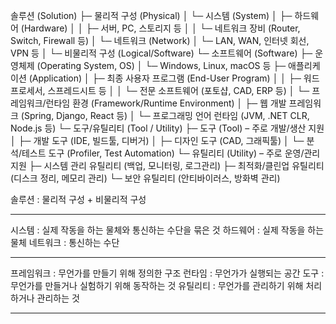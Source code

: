 솔루션 (Solution)
├─ 물리적 구성 (Physical)
│  └─ 시스템 (System)
│     ├─ 하드웨어 (Hardware)
│     │  ├─ 서버, PC, 스토리지 등
│     │  └─ 네트워크 장비 (Router, Switch, Firewall 등)
│     └─ 네트워크 (Network)
│        └─ LAN, WAN, 인터넷 회선, VPN 등
│
└─ 비물리적 구성 (Logical/Software)
   └─ 소프트웨어 (Software)
      ├─ 운영체제 (Operating System, OS)
      │  └─ Windows, Linux, macOS 등
      ├─ 애플리케이션 (Application)
      │  ├─ 최종 사용자 프로그램 (End-User Program)
      │  │  ├─ 워드 프로세서, 스프레드시트 등
      │  │  └─ 전문 소프트웨어 (포토샵, CAD, ERP 등)
      │  └─ 프레임워크/런타임 환경 (Framework/Runtime Environment)
      │     ├─ 웹 개발 프레임워크 (Spring, Django, React 등)
      │     └─ 프로그래밍 언어 런타임 (JVM, .NET CLR, Node.js 등)
      └─ 도구/유틸리티 (Tool / Utility)
         ├─ 도구 (Tool) – 주로 개발/생산 지원
         │  ├─ 개발 도구 (IDE, 빌드툴, 디버거)
         │  ├─ 디자인 도구 (CAD, 그래픽툴)
         │  └─ 분석/테스트 도구 (Profiler, Test Automation)
         └─ 유틸리티 (Utility) – 주로 운영/관리 지원
            ├─ 시스템 관리 유틸리티 (백업, 모니터링, 로그관리)
            ├─ 최적화/클린업 유틸리티 (디스크 정리, 메모리 관리)
            └─ 보안 유틸리티 (안티바이러스, 방화벽 관리)

솔루션 : 물리적 구성 + 비물리적 구성

-----

시스템 : 실제 작동을 하는 물체와 통신하는 수단을 묶은 것
하드웨어 : 실제 작동을 하는 물체
네트워크 : 통신하는 수단

-----

프레임워크 : 무언가를 만들기 위해 정의한 구조
런타임 : 무언가가 실행되는 공간
도구 : 무언가를 만들거나 실험하기 위해 동작하는 것
유틸리티 : 무언가를 관리하기 위해 처리하거나 관리하는 것

-----
